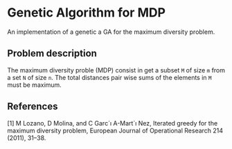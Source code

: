 # Genetic Algorithm for MDP
An implementation of a genetic a GA for the maximum diversity problem. 
## Problem description

The maximum diversity proble (MDP) consist in get a subset `M` of size `m` from a set `N` of size `n`. The total distances pair wise sums of the elements in `M` must be maximum.

## References
[1] M Lozano, D Molina, and C Garc´ı A-Mart´ı Nez, Iterated greedy for the maximum diversity problem, European Journal of Operational Research 214 (2011), 31–38.




